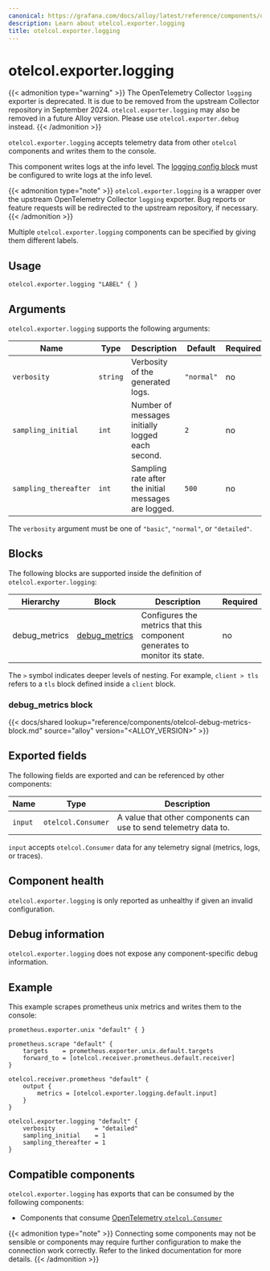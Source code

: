 ```yaml
---
canonical: https://grafana.com/docs/alloy/latest/reference/components/otelcol.exporter.logging/
description: Learn about otelcol.exporter.logging
title: otelcol.exporter.logging
---
```


# otelcol.exporter.logging

{{< admonition type="warning" >}}
The OpenTelemetry Collector `logging` exporter is deprecated.
It is due to be removed from the upstream Collector repository in September 2024.
`otelcol.exporter.logging` may also be removed in a future Alloy version.
Please use `otelcol.exporter.debug` instead.
{{< /admonition >}}

`otelcol.exporter.logging` accepts telemetry data from other `otelcol` components
and writes them to the console.

This component writes logs at the info level. The [logging config block][] must be
configured to write logs at the info level.

{{< admonition type="note" >}}
`otelcol.exporter.logging` is a wrapper over the upstream OpenTelemetry Collector `logging` exporter.
Bug reports or feature requests will be redirected to the upstream repository, if necessary.
{{< /admonition >}}

Multiple `otelcol.exporter.logging` components can be specified by giving them
different labels.

[logging config block]: ../../config-blocks/logging/

## Usage

```alloy
otelcol.exporter.logging "LABEL" { }
```

## Arguments

`otelcol.exporter.logging` supports the following arguments:

Name                  | Type     | Description                                          | Default    | Required
----------------------|----------|------------------------------------------------------|------------|---------
`verbosity`           | `string` | Verbosity of the generated logs.                     | `"normal"` | no
`sampling_initial`    | `int`    | Number of messages initially logged each second.     | `2`        | no
`sampling_thereafter` | `int`    | Sampling rate after the initial messages are logged. | `500`      | no

The `verbosity` argument must be one of `"basic"`, `"normal"`, or `"detailed"`.

## Blocks

The following blocks are supported inside the definition of
`otelcol.exporter.logging`:

Hierarchy     | Block             | Description                                                                | Required
--------------|-------------------|----------------------------------------------------------------------------|---------
debug_metrics | [debug_metrics][] | Configures the metrics that this component generates to monitor its state. | no

The `>` symbol indicates deeper levels of nesting. For example, `client > tls`
refers to a `tls` block defined inside a `client` block.

[debug_metrics]: #debug_metrics-block

### debug_metrics block

{{< docs/shared lookup="reference/components/otelcol-debug-metrics-block.md" source="alloy" version="<ALLOY_VERSION>" >}}

## Exported fields

The following fields are exported and can be referenced by other components:

Name    | Type               | Description
--------|--------------------|-----------------------------------------------------------------
`input` | `otelcol.Consumer` | A value that other components can use to send telemetry data to.

`input` accepts `otelcol.Consumer` data for any telemetry signal (metrics,
logs, or traces).

## Component health

`otelcol.exporter.logging` is only reported as unhealthy if given an invalid
configuration.

## Debug information

`otelcol.exporter.logging` does not expose any component-specific debug
information.

## Example

This example scrapes prometheus unix metrics and writes them to the console:

```alloy
prometheus.exporter.unix "default" { }

prometheus.scrape "default" {
    targets    = prometheus.exporter.unix.default.targets
    forward_to = [otelcol.receiver.prometheus.default.receiver]
}

otelcol.receiver.prometheus "default" {
    output {
        metrics = [otelcol.exporter.logging.default.input]
    }
}

otelcol.exporter.logging "default" {
    verbosity           = "detailed"
    sampling_initial    = 1
    sampling_thereafter = 1
}
```
<!-- START GENERATED COMPATIBLE COMPONENTS -->

## Compatible components

`otelcol.exporter.logging` has exports that can be consumed by the following components:

- Components that consume [OpenTelemetry `otelcol.Consumer`](../../compatibility/#opentelemetry-otelcolconsumer-consumers)

{{< admonition type="note" >}}
Connecting some components may not be sensible or components may require further configuration to make the connection work correctly.
Refer to the linked documentation for more details.
{{< /admonition >}}

<!-- END GENERATED COMPATIBLE COMPONENTS -->